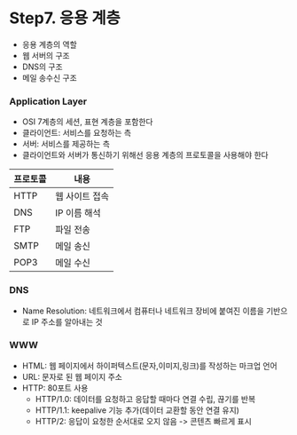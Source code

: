 # Step7. 응용 계층
 - 응용 계층의 역할
 - 웹 서버의 구조
 - DNS의 구조
 - 메일 송수신 구조

### Application Layer
- OSI 7계층의 세션, 표현 계층을 포함한다
- 클라이언트: 서비스를 요청하는 측
- 서버: 서비스를 제공하는 측
- 클라이언트와 서버가 통신하기 위해선 응용 계층의 프로토콜을 사용해야 한다

| 프로토콜 |      내용      |
| -------- | -------------- |
|   HTTP   | 웹 사이트 접속 |
|   DNS    |  IP 이름 해석  |
|   FTP    |    파일 전송   |
|   SMTP   |    메일 송신   |
|   POP3   |    메일 수신   |

### DNS
- Name Resolution: 네트워크에서 컴퓨터나 네트워크 장비에 붙여진 이름을 기반으로 IP 주소를 알아내는 것

### WWW
- HTML: 웹 페이지에서 하이퍼텍스트(문자,이미지,링크)를 작성하는 마크업 언어
- URL: 문자로 된 웹 페이지 주소
- HTTP: 80포트 사용
	* HTTP/1.0: 데이터를 요청하고 응답할 때마다 연결 수립, 끊기를 반복
	* HTTP/1.1: keepalive 기능 추가(데이터 교환할 동안 연결 유지)
	* HTTP/2: 응답이 요청한 순서대로 오지 않음 -> 콘텐츠 빠르게 표시